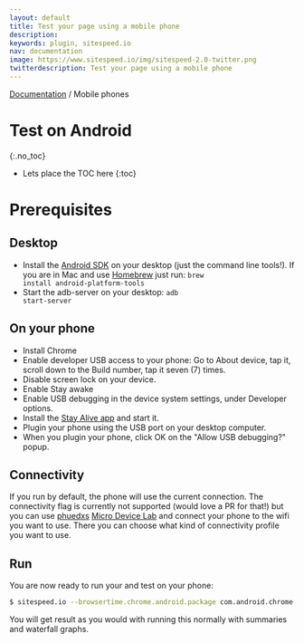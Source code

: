 ```yaml
---
layout: default
title: Test your page using a mobile phone
description:
keywords: plugin, sitespeed.io
nav: documentation
image: https://www.sitespeed.io/img/sitespeed-2.0-twitter.png
twitterdescription: Test your page using a mobile phone
---
```

[Documentation](/documentation/sitespeed.io/) / Mobile phones

# Test on Android
{:.no_toc}

* Lets place the TOC here
{:toc}

# Prerequisites

## Desktop
 * Install the [Android SDK](http://developer.android.com/sdk/index.html#downloads) on your desktop (just the command line tools!). If you are in Mac and use [Homebrew](http://brew.sh/) just run: <code>brew install android-platform-tools</code>
 * Start the adb-server on your desktop: <code>adb start-server</code>

## On your phone
 * Install Chrome
 * Enable developer USB access to your phone: Go to About device, tap it, scroll down to the Build number, tap it seven (7) times.
 * Disable screen lock on your device.
 * Enable Stay awake
 * Enable USB debugging in the device system settings, under Developer options.
 * Install the [Stay Alive app](https://play.google.com/store/apps/details?id=com.synetics.stay.alive) and start it.
 * Plugin your phone using the USB port on your desktop computer.
 * When you plugin your phone, click OK on the "Allow USB debugging?" popup.

## Connectivity
If you run by default, the phone will use the current connection. The connectivity flag is currently not supported (would love a PR for that!) but you can use [phuedxs](https://github.com/phuedx) [Micro Device Lab](https://github.com/phuedx/micro-device-lab) and connect your phone to the wifi you want to use. There you can choose what kind of connectivity profile you want to use.

## Run
You are now ready to run your and test on your phone:

~~~bash
$ sitespeed.io --browsertime.chrome.android.package com.android.chrome https://www.sitespeed.io  
~~~

You will get result as you would with running this normally with summaries and waterfall graphs.
